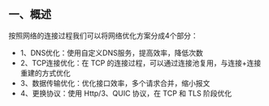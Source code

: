 ## 一、概述
按照网络的连接过程我们可以将网络优化方案分成4个部分：

- 1、DNS优化：使用自定义DNS服务，提高效率，降低次数
- 2、TCP连接优化：在 TCP 的连接过程，可以通过连接池复用，与连接+连接重建的方式优化
- 3、数据传输优化：优化接口效率，多个请求合并，缩小报文
- 4、更换协议：使用 Http/3、QUIC 协议，在 TCP 和 TLS 阶段优化
